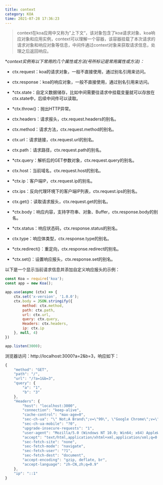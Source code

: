 ```yaml
---
title: context
category: KOA
time: 2021-07-28 17:36:23
---
```


> context在koa应用中又称为”上下文“，该对象包含了koa请求对象、koa响应对象和应用实例，context可以理解一个容器，该容器挂载了本次请求的请求对象和响应对象等信息，中间件通过context对象来获取请求信息，处理之后返回响应。

**context实例有以下常用的几个属性或方法(*号所标记是常用属性或方法)：**

- ctx.request：koa的请求对象，一般不直接使用，通过别名引用来访问。

- ctx.response：koa的响应对象，一般不直接使用，通过别名引用来访问。

- *ctx.state：自定义数据储存，比如中间需要往请求中挂载变量就可以存放在ctx.state中，后续中间件可以读取。

- *ctx.throw()：抛出HTTP异常。

- ctx.headers：请求报头，ctx.request.headers的别名。

- ctx.method：请求方法，ctx.request.method的别名。

- ctx.url：请求链接，ctx.request.url的别名。

- ctx.path：请求路径，ctx.request.path的别名。

- *ctx.query：解析后的GET参数对象，ctx.request.query的别名。

- ctx.host：当前域名，ctx.request.host的别名。

- *ctx.ip：客户端IP，ctx.request.ip的别名。

- ctx.ips：反向代理环境下的客户端IP列表，ctx.request.ips的别名。

- ctx.get()：读取请求报头，ctx.request.get的别名。

- *ctx.body：响应内容，支持字符串、对象、Buffer，ctx.response.body的别名。

- *ctx.status：响应状态码，ctx.response.status的别名。

- ctx.type：响应体类型，ctx.response.type的别名。

- *ctx.redirect()：重定向，ctx.response.redirect的别名。

- *ctx.set()：设置响应报头，ctx.response.set的别名。

以下是一个显示当前请求信息并添加自定义响应报头的示例：

```javascript
const Koa = require('koa');
const app = new Koa();

app.use(async (ctx) => {
    ctx.set('x-version', '1.0.0');
    ctx.body = JSON.stringify({
        method: ctx.method,
        path: ctx.path,
        url: ctx.url,
        query: ctx.query,
        Headers: ctx.headers,
        ip: ctx.ip
    }, null, 4)
})

app.listen(3000);
```

浏览器访问：http://localhost:3000?a=2&b=3，响应如下：

```javascript
{
    "method": "GET",
    "path": "/",
    "url": "/?a=1&b=3",
    "query": {
        "a": "1",
        "b": "3"
    },
    "Headers": {
        "host": "localhost:3000",
        "connection": "keep-alive",
        "cache-control": "max-age=0",
        "sec-ch-ua": "\" Not;A Brand\";v=\"99\", \"Google Chrome\";v=\"91\", \"Chromium\";v=\"91\"",
        "sec-ch-ua-mobile": "?0",
        "upgrade-insecure-requests": "1",
        "user-agent": "Mozilla/5.0 (Windows NT 10.0; Win64; x64) AppleWebKit/537.36 (KHTML, like Gecko) Chrome/91.0.4472.164 Safari/537.36",
        "accept": "text/html,application/xhtml+xml,application/xml;q=0.9,image/avif,image/webp,image/apng,*/*;q=0.8,application/signed-exchange;v=b3;q=0.9",
        "sec-fetch-site": "none",
        "sec-fetch-mode": "navigate",
        "sec-fetch-user": "?1",
        "sec-fetch-dest": "document",
        "accept-encoding": "gzip, deflate, br",
        "accept-language": "zh-CN,zh;q=0.9"
    },
    "ip": "::1"
}
```

